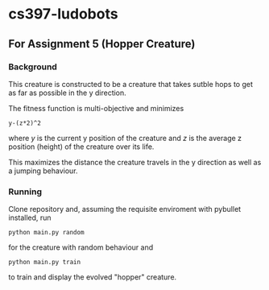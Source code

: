 # cs397-ludobots

## For Assignment 5 (Hopper Creature)

### Background
This creature is constructed to be a creature that takes sutble hops to get as far as possible in the y direction.

The fitness function is multi-objective and minimizes
```
y-(z*2)^2
```
where *y* is the current y position of the creature and *z* is the average z position (height) of the creature over its life.

This maximizes the distance the creature travels in the y direction as well as a jumping behaviour.

### Running
Clone repository and, assuming the requisite enviroment with pybullet installed, run
```
python main.py random
```
for the creature with random behaviour and 
```
python main.py train
```
to train and display the evolved "hopper" creature.
